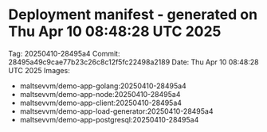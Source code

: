 # Deployment manifest - generated on Thu Apr 10 08:48:28 UTC 2025
Tag: 20250410-28495a4
Commit: 28495a49c9cae77b23c26c8c12f5fc22498a2189
Date: Thu Apr 10 08:48:28 UTC 2025
Images:
- maltsevvm/demo-app-golang:20250410-28495a4
- maltsevvm/demo-app-node:20250410-28495a4
- maltsevvm/demo-app-client:20250410-28495a4
- maltsevvm/demo-app-load-generator:20250410-28495a4
- maltsevvm/demo-app-postgresql:20250410-28495a4

